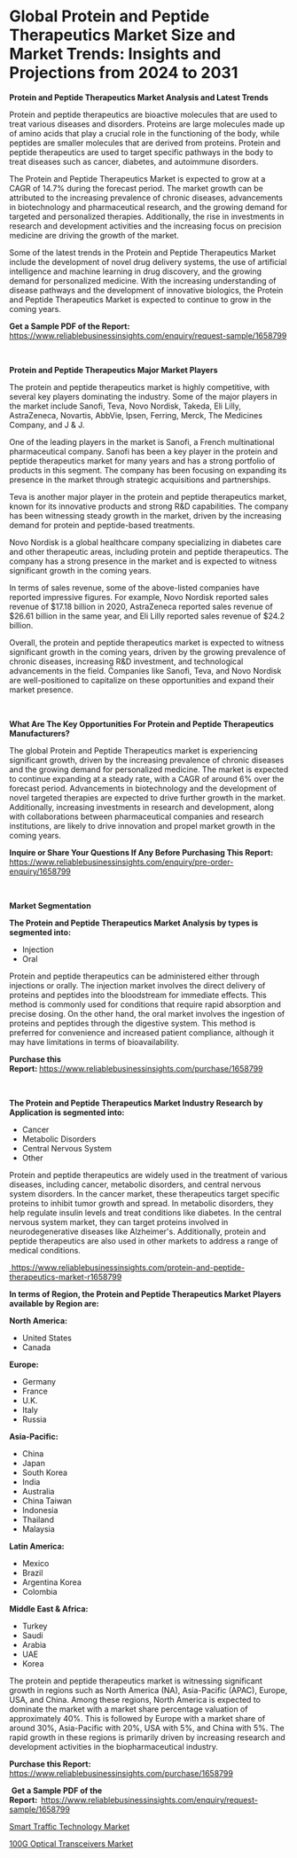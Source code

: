 <p><h1>Global Protein and Peptide Therapeutics Market Size and Market Trends: Insights and Projections from 2024 to 2031</h1></p><p><strong>Protein and Peptide Therapeutics Market Analysis and Latest Trends</strong></p>
<p><p>Protein and peptide therapeutics are bioactive molecules that are used to treat various diseases and disorders. Proteins are large molecules made up of amino acids that play a crucial role in the functioning of the body, while peptides are smaller molecules that are derived from proteins. Protein and peptide therapeutics are used to target specific pathways in the body to treat diseases such as cancer, diabetes, and autoimmune disorders.</p><p>The Protein and Peptide Therapeutics Market is expected to grow at a CAGR of 14.7% during the forecast period. The market growth can be attributed to the increasing prevalence of chronic diseases, advancements in biotechnology and pharmaceutical research, and the growing demand for targeted and personalized therapies. Additionally, the rise in investments in research and development activities and the increasing focus on precision medicine are driving the growth of the market.</p><p>Some of the latest trends in the Protein and Peptide Therapeutics Market include the development of novel drug delivery systems, the use of artificial intelligence and machine learning in drug discovery, and the growing demand for personalized medicine. With the increasing understanding of disease pathways and the development of innovative biologics, the Protein and Peptide Therapeutics Market is expected to continue to grow in the coming years.</p></p>
<p><strong>Get a Sample PDF of the Report:&nbsp;</strong> <a href="https://www.reliablebusinessinsights.com/enquiry/request-sample/1658799">https://www.reliablebusinessinsights.com/enquiry/request-sample/1658799</a></p>
<p>&nbsp;</p>
<p><strong>Protein and Peptide Therapeutics Major Market Players</strong></p>
<p><p>The protein and peptide therapeutics market is highly competitive, with several key players dominating the industry. Some of the major players in the market include Sanofi, Teva, Novo Nordisk, Takeda, Eli Lilly, AstraZeneca, Novartis, AbbVie, Ipsen, Ferring, Merck, The Medicines Company, and J & J.</p><p>One of the leading players in the market is Sanofi, a French multinational pharmaceutical company. Sanofi has been a key player in the protein and peptide therapeutics market for many years and has a strong portfolio of products in this segment. The company has been focusing on expanding its presence in the market through strategic acquisitions and partnerships.</p><p>Teva is another major player in the protein and peptide therapeutics market, known for its innovative products and strong R&D capabilities. The company has been witnessing steady growth in the market, driven by the increasing demand for protein and peptide-based treatments.</p><p>Novo Nordisk is a global healthcare company specializing in diabetes care and other therapeutic areas, including protein and peptide therapeutics. The company has a strong presence in the market and is expected to witness significant growth in the coming years.</p><p>In terms of sales revenue, some of the above-listed companies have reported impressive figures. For example, Novo Nordisk reported sales revenue of $17.18 billion in 2020, AstraZeneca reported sales revenue of $26.61 billion in the same year, and Eli Lilly reported sales revenue of $24.2 billion.</p><p>Overall, the protein and peptide therapeutics market is expected to witness significant growth in the coming years, driven by the growing prevalence of chronic diseases, increasing R&D investment, and technological advancements in the field. Companies like Sanofi, Teva, and Novo Nordisk are well-positioned to capitalize on these opportunities and expand their market presence.</p></p>
<p>&nbsp;</p>
<p><strong>What Are The Key Opportunities For Protein and Peptide Therapeutics Manufacturers?</strong></p>
<p><p>The global Protein and Peptide Therapeutics market is experiencing significant growth, driven by the increasing prevalence of chronic diseases and the growing demand for personalized medicine. The market is expected to continue expanding at a steady rate, with a CAGR of around 6% over the forecast period. Advancements in biotechnology and the development of novel targeted therapies are expected to drive further growth in the market. Additionally, increasing investments in research and development, along with collaborations between pharmaceutical companies and research institutions, are likely to drive innovation and propel market growth in the coming years.</p></p>
<p><strong>Inquire or Share Your Questions If Any Before Purchasing This Report:</strong> <a href="https://www.reliablebusinessinsights.com/enquiry/pre-order-enquiry/1658799">https://www.reliablebusinessinsights.com/enquiry/pre-order-enquiry/1658799</a></p>
<p>&nbsp;</p>
<p><strong>Market Segmentation</strong></p>
<p><strong>The Protein and Peptide Therapeutics Market Analysis by types is segmented into:</strong></p>
<p><ul><li>Injection</li><li>Oral</li></ul></p>
<p><p>Protein and peptide therapeutics can be administered either through injections or orally. The injection market involves the direct delivery of proteins and peptides into the bloodstream for immediate effects. This method is commonly used for conditions that require rapid absorption and precise dosing. On the other hand, the oral market involves the ingestion of proteins and peptides through the digestive system. This method is preferred for convenience and increased patient compliance, although it may have limitations in terms of bioavailability.</p></p>
<p><strong>Purchase this Report:&nbsp;</strong><a href="https://www.reliablebusinessinsights.com/purchase/1658799">https://www.reliablebusinessinsights.com/purchase/1658799</a></p>
<p>&nbsp;</p>
<p><strong>The Protein and Peptide Therapeutics Market Industry Research by Application is segmented into:</strong></p>
<p><ul><li>Cancer</li><li>Metabolic Disorders</li><li>Central Nervous System</li><li>Other</li></ul></p>
<p><p>Protein and peptide therapeutics are widely used in the treatment of various diseases, including cancer, metabolic disorders, and central nervous system disorders. In the cancer market, these therapeutics target specific proteins to inhibit tumor growth and spread. In metabolic disorders, they help regulate insulin levels and treat conditions like diabetes. In the central nervous system market, they can target proteins involved in neurodegenerative diseases like Alzheimer's. Additionally, protein and peptide therapeutics are also used in other markets to address a range of medical conditions.</p></p>
<p><a href="https://www.reliablebusinessinsights.com/protein-and-peptide-therapeutics-market-r1658799">&nbsp;https://www.reliablebusinessinsights.com/protein-and-peptide-therapeutics-market-r1658799</a></p>
<p><strong>In terms of Region, the Protein and Peptide Therapeutics Market Players available by Region are:</strong></p>
<p>
    <p> <strong> North America: </strong>
        <ul>
            <li>United States</li>
            <li>Canada</li>
        </ul>
        </p> 
    <p> <strong> Europe: </strong>
        <ul>
            <li>Germany</li>
            <li>France</li>
            <li>U.K.</li>
            <li>Italy</li>
            <li>Russia</li>
        </ul>
        </p> 
    <p> <strong> Asia-Pacific: </strong>
        <ul>
            <li>China</li>
            <li>Japan</li>
            <li>South Korea</li>
            <li>India</li>
            <li>Australia</li>
            <li>China Taiwan</li>
            <li>Indonesia</li>
            <li>Thailand</li>
            <li>Malaysia</li>
        </ul>
        </p> 
    <p> <strong> Latin America: </strong>
        <ul>
            <li>Mexico</li>
            <li>Brazil</li>
            <li>Argentina Korea</li>
            <li>Colombia</li>
        </ul>
        </p> 
    <p> <strong> Middle East & Africa: </strong>
        <ul>
            <li>Turkey</li>
            <li>Saudi</li>
            <li>Arabia</li>
            <li>UAE</li>
            <li>Korea</li>
        </ul>
    </p>
    </p>
<p><p>The protein and peptide therapeutics market is witnessing significant growth in regions such as North America (NA), Asia-Pacific (APAC), Europe, USA, and China. Among these regions, North America is expected to dominate the market with a market share percentage valuation of approximately 40%. This is followed by Europe with a market share of around 30%, Asia-Pacific with 20%, USA with 5%, and China with 5%. The rapid growth in these regions is primarily driven by increasing research and development activities in the biopharmaceutical industry.</p></p>
<p><strong>Purchase this Report: </strong><a href="https://www.reliablebusinessinsights.com/purchase/1658799">https://www.reliablebusinessinsights.com/purchase/1658799</a></p>
<p>&nbsp;<strong>Get a Sample PDF of the Report:&nbsp;&nbsp;</strong><a href="https://www.reliablebusinessinsights.com/enquiry/request-sample/1658799">https://www.reliablebusinessinsights.com/enquiry/request-sample/1658799</a></p>
<p><strong></strong></p>
<p><p><a href="https://github.com/RickHolmes3/Market-Research-Report-List-5/blob/main/smart-traffic-technology-market.md">Smart Traffic Technology Market</a></p><p><a href="https://issuu.com/reportprime-2/docs/100g-optical-transceivers-market-size-2030.pptx">100G Optical Transceivers Market</a></p></p>